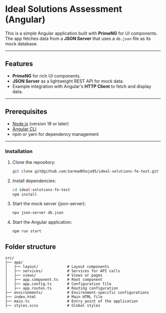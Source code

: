 # Ideal Solutions Assessment (Angular)

This is a simple Angular application built with **PrimeNG** for UI components. The app fetches data from a **JSON Server** that uses a `db.json` file as its mock database.

---

## Features

- **PrimeNG** for rich UI components.
- **JSON Server** as a lightweight REST API for mock data.
- Example integration with Angular's **HTTP Client** to fetch and display data.

---

## Prerequisites

- [Node.js](https://nodejs.org/) (version 18 or later)
- [Angular CLI](https://angular.io/cli)
- npm or yarn for dependency management

---

### Installation

1. Clone the repository:

    ```bash
    git clone git@github.com:SarmadKhoja95/ideal-solutions-fe-test.git
    ```

2. Install dependencies:

    ```bash
    cd ideal-solutions-fe-test
    npm install
    ```

3. Start the mock server (json-server):

    ```bash
   npx json-server db.json
    ```

    
4. Start the Angular application:

    ```bash
   npm run start
    ```

## Folder structure

```plaintext
src/
├── app/
│   ├── layout/             # Layout components
│   ├── services/           # Services for API calls
│   ├── views/              # Views or pages
│   ├── app.component.ts    # Root component
│   ├── app.config.ts       # Configuration file
│   ├── app.routes.ts       # Routing configuration
├── environments/           # Environment-specific configurations
├── index.html              # Main HTML file
├── main.ts                 # Entry point of the application
├── styles.scss             # Global styles
```

 
